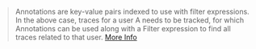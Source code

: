 > Annotations are key-value pairs indexed to use with filter expressions. In the above case, traces for a user A needs to be tracked, for which Annotations can be used along with a Filter expression to find all traces related to that user. 
> [More Info](https://docs.aws.amazon.com/xray/latest/devguide/xray-concepts.html)